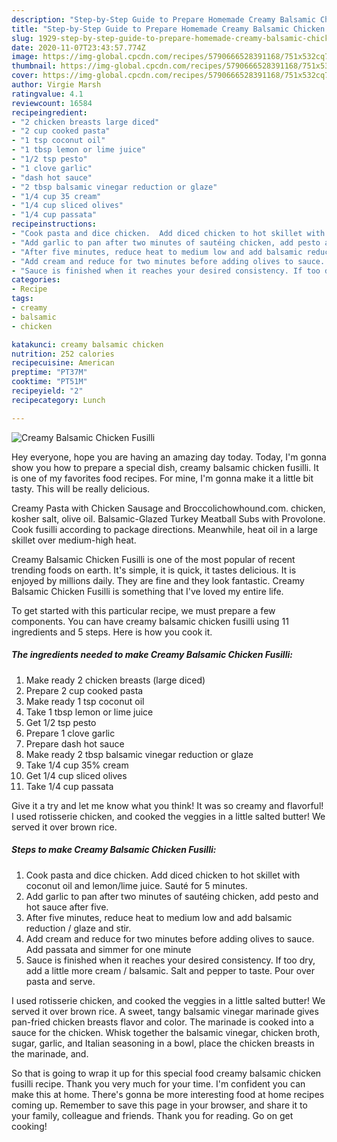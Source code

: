 ```yaml
---
description: "Step-by-Step Guide to Prepare Homemade Creamy Balsamic Chicken Fusilli"
title: "Step-by-Step Guide to Prepare Homemade Creamy Balsamic Chicken Fusilli"
slug: 1929-step-by-step-guide-to-prepare-homemade-creamy-balsamic-chicken-fusilli
date: 2020-11-07T23:43:57.774Z
image: https://img-global.cpcdn.com/recipes/5790666528391168/751x532cq70/creamy-balsamic-chicken-fusilli-recipe-main-photo.jpg
thumbnail: https://img-global.cpcdn.com/recipes/5790666528391168/751x532cq70/creamy-balsamic-chicken-fusilli-recipe-main-photo.jpg
cover: https://img-global.cpcdn.com/recipes/5790666528391168/751x532cq70/creamy-balsamic-chicken-fusilli-recipe-main-photo.jpg
author: Virgie Marsh
ratingvalue: 4.1
reviewcount: 16584
recipeingredient:
- "2 chicken breasts large diced"
- "2 cup cooked pasta"
- "1 tsp coconut oil"
- "1 tbsp lemon or lime juice"
- "1/2 tsp pesto"
- "1 clove garlic"
- "dash hot sauce"
- "2 tbsp balsamic vinegar reduction or glaze"
- "1/4 cup 35 cream"
- "1/4 cup sliced olives"
- "1/4 cup passata"
recipeinstructions:
- "Cook pasta and dice chicken.  Add diced chicken to hot skillet with coconut oil and lemon/lime juice. Sauté for 5 minutes."
- "Add garlic to pan after two minutes of sautéing chicken, add pesto and hot sauce after five."
- "After five minutes, reduce heat to medium low and add balsamic reduction / glaze and stir."
- "Add cream and reduce for two minutes before adding olives to sauce. Add passata and simmer for one minute"
- "Sauce is finished when it reaches your desired consistency. If too dry, add a little more cream / balsamic.  Salt and pepper to taste.  Pour over pasta and serve."
categories:
- Recipe
tags:
- creamy
- balsamic
- chicken

katakunci: creamy balsamic chicken 
nutrition: 252 calories
recipecuisine: American
preptime: "PT37M"
cooktime: "PT51M"
recipeyield: "2"
recipecategory: Lunch

---
```



![Creamy Balsamic Chicken Fusilli](https://img-global.cpcdn.com/recipes/5790666528391168/751x532cq70/creamy-balsamic-chicken-fusilli-recipe-main-photo.jpg)

Hey everyone, hope you are having an amazing day today. Today, I'm gonna show you how to prepare a special dish, creamy balsamic chicken fusilli. It is one of my favorites food recipes. For mine, I'm gonna make it a little bit tasty. This will be really delicious.

Creamy Pasta with Chicken Sausage and Broccolichowhound.com. chicken, kosher salt, olive oil. Balsamic-Glazed Turkey Meatball Subs with Provolone. Cook fusilli according to package directions. Meanwhile, heat oil in a large skillet over medium-high heat.

Creamy Balsamic Chicken Fusilli is one of the most popular of recent trending foods on earth. It's simple, it is quick, it tastes delicious. It is enjoyed by millions daily. They are fine and they look fantastic. Creamy Balsamic Chicken Fusilli is something that I've loved my entire life.


To get started with this particular recipe, we must prepare a few components. You can have creamy balsamic chicken fusilli using 11 ingredients and 5 steps. Here is how you cook it.

<!--inarticleads1-->

##### The ingredients needed to make Creamy Balsamic Chicken Fusilli:

1. Make ready 2 chicken breasts (large diced)
1. Prepare 2 cup cooked pasta
1. Make ready 1 tsp coconut oil
1. Take 1 tbsp lemon or lime juice
1. Get 1/2 tsp pesto
1. Prepare 1 clove garlic
1. Prepare dash hot sauce
1. Make ready 2 tbsp balsamic vinegar reduction or glaze
1. Take 1/4 cup 35% cream
1. Get 1/4 cup sliced olives
1. Take 1/4 cup passata


Give it a try and let me know what you think! It was so creamy and flavorful! I used rotisserie chicken, and cooked the veggies in a little salted butter! We served it over brown rice. 

<!--inarticleads2-->

##### Steps to make Creamy Balsamic Chicken Fusilli:

1. Cook pasta and dice chicken.  Add diced chicken to hot skillet with coconut oil and lemon/lime juice. Sauté for 5 minutes.
1. Add garlic to pan after two minutes of sautéing chicken, add pesto and hot sauce after five.
1. After five minutes, reduce heat to medium low and add balsamic reduction / glaze and stir.
1. Add cream and reduce for two minutes before adding olives to sauce. Add passata and simmer for one minute
1. Sauce is finished when it reaches your desired consistency. If too dry, add a little more cream / balsamic.  Salt and pepper to taste.  Pour over pasta and serve.


I used rotisserie chicken, and cooked the veggies in a little salted butter! We served it over brown rice. A sweet, tangy balsamic vinegar marinade gives pan-fried chicken breasts flavor and color. The marinade is cooked into a sauce for the chicken. Whisk together the balsamic vinegar, chicken broth, sugar, garlic, and Italian seasoning in a bowl, place the chicken breasts in the marinade, and. 

So that is going to wrap it up for this special food creamy balsamic chicken fusilli recipe. Thank you very much for your time. I'm confident you can make this at home. There's gonna be more interesting food at home recipes coming up. Remember to save this page in your browser, and share it to your family, colleague and friends. Thank you for reading. Go on get cooking!
